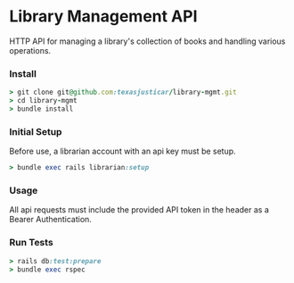 # Library Management API

HTTP API for managing a library's collection of books and handling various operations.

### Install

```ruby
> git clone git@github.com:texasjusticar/library-mgmt.git
> cd library-mgmt
> bundle install
```

### Initial Setup

Before use, a librarian account with an api key must be setup.

```ruby
> bundle exec rails librarian:setup
```

### Usage

All api requests must include the provided API token in the header as a Bearer Authentication.

### Run Tests

```ruby
> rails db:test:prepare
> bundle exec rspec
```